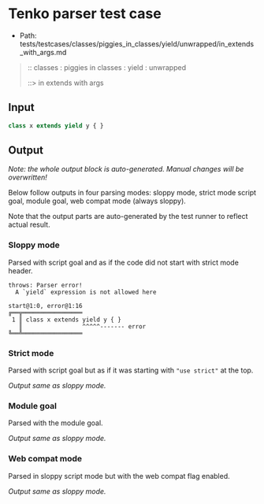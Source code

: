 # Tenko parser test case

- Path: tests/testcases/classes/piggies_in_classes/yield/unwrapped/in_extends_with_args.md

> :: classes : piggies in classes : yield : unwrapped
>
> ::> in extends with args

## Input

`````js
class x extends yield y { }
`````

## Output

_Note: the whole output block is auto-generated. Manual changes will be overwritten!_

Below follow outputs in four parsing modes: sloppy mode, strict mode script goal, module goal, web compat mode (always sloppy).

Note that the output parts are auto-generated by the test runner to reflect actual result.

### Sloppy mode

Parsed with script goal and as if the code did not start with strict mode header.

`````
throws: Parser error!
  A `yield` expression is not allowed here

start@1:0, error@1:16
╔══╦═════════════════
 1 ║ class x extends yield y { }
   ║                 ^^^^^------- error
╚══╩═════════════════

`````

### Strict mode

Parsed with script goal but as if it was starting with `"use strict"` at the top.

_Output same as sloppy mode._

### Module goal

Parsed with the module goal.

_Output same as sloppy mode._

### Web compat mode

Parsed in sloppy script mode but with the web compat flag enabled.

_Output same as sloppy mode._
